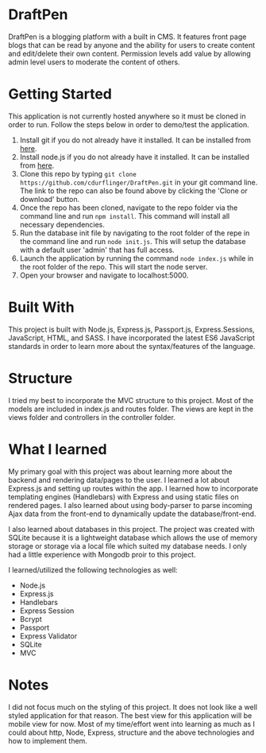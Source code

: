 # DraftPen

DraftPen is a blogging platform with a built in CMS. It features front page blogs that can be read by anyone and the ability for users to create content and edit/delete their own content. Permission levels add value by allowing admin level users to moderate the content of others.

# Getting Started
This application is not currently hosted anywhere so it must be cloned in order to run. Follow the steps below in order to demo/test the application.

1. Install git if you do not already have it installed. It can be installed from [here](https://git-scm.com/downloads).
2. Install node.js if you do not already have it installed. It can be installed from [here](https://nodejs.org/en/download/).
3. Clone this repo by typing `git clone https://github.com/cdurflinger/DraftPen.git` in your git command line. The link to the repo can also be found above by clicking the 'Clone or download' button.
4. Once the repo has been cloned, navigate to the repo folder via the command line and run `npm install`. This command will install all necessary dependencies.
5. Run the database init file by navigating to the root folder of the repe in the command line and run `node init.js`. This will setup the database with a default user 'admin' that has full access.
6. Launch the application by running the command `node index.js` while in the root folder of the repo. This will start the node server.
7. Open your browser and navigate to localhost:5000.

# Built With
This project is built with Node.js, Express.js, Passport.js, Express.Sessions, JavaScript, HTML, and SASS. I have incorporated the latest ES6 JavaScript standards in order to learn more about the syntax/features of the language.

# Structure
I tried my best to incorporate the MVC structure to this project. Most of the models are included in index.js and routes folder. The views are kept in the views folder and controllers in the controller folder.

# What I learned
My primary goal with this project was about learning more about the backend and rendering data/pages to the user. I learned a lot about Express.js and setting up routes within the app. I learned how to incorporate templating engines (Handlebars) with Express and using static files on rendered pages. I also learned about using body-parser to parse incoming Ajax data from the front-end to dynamically update the database/front-end.

I also learned about databases in this project. The project was created with SQLite because it is a lightweight database which allows the use of memory storage or storage via a local file which suited my database needs. I only had a little experience with Mongodb proir to this project.

I learned/utilized the following technologies as well:
  - Node.js
  - Express.js
  - Handlebars
  - Express Session
  - Bcrypt
  - Passport
  - Express Validator
  - SQLite
  - MVC
  
  
# Notes
I did not focus much on the styling of this project. It does not look like a well styled application for that reason. The best view for this application will be mobile view for now. Most of my time/effort went into learning as much as I could about http, Node, Express, structure and the above technologies and how to implement them.
